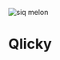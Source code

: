 
![siq melon](https://raw.githubusercontent.com/jakobivarsson/qlicky/master/siq_melon.png)

# Qlicky
